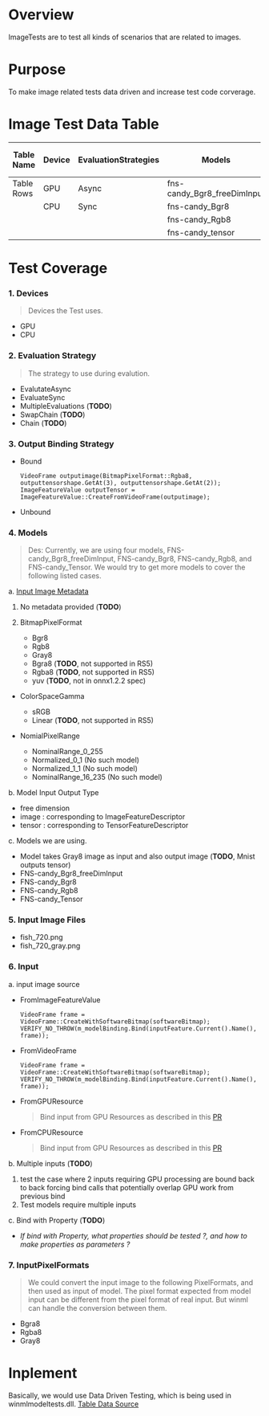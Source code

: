 
# Overview

ImageTests are to test all kinds of scenarios that are related to images.

# Purpose

To make image related tests data driven and increase test code corverage.

# Image Test Data Table

|Table Name    |   Device     |EvaluationStrategies|Models                     |Input Files      |Output Binding Strategies|Input Image Sources  |InputPixelFormats|
|--------------|--------------|--------------------|---------------------------|-----------------|-------------------------|---------------------|-----------------|
|Table Rows    |GPU           |Async               |fns-candy_Bgr8_freeDimInput|fish_720.png     |Bound                    |FromImageFeatureValue|Bgra8
|              |CPU           |Sync                |fns-candy_Bgr8             |fish_720_Gray.png|Unbound                  |FromVideoFrame       |Rgba8
|              |              |                    |fns-candy_Rgb8             |                 |                         |FromCPUResource      |Gray8
|              |              |                    |fns-candy_tensor           |                 |                         |FromGPUResource      |

# Test Coverage

### 1. Devices

> Devices the Test uses.
* GPU
* CPU

### 2. Evaluation Strategy
> The strategy to use during evalution.

* EvalutateAsync
* EvaluateSync
* MultipleEvaluations (**TODO**)
* SwapChain (**TODO**)
* Chain (**TODO**)

### 3. Output Binding Strategy

* Bound
	```
	VideoFrame outputimage(BitmapPixelFormat::Rgba8, outputtensorshape.GetAt(3), outputtensorshape.GetAt(2));
	ImageFeatureValue outputTensor = ImageFeatureValue::CreateFromVideoFrame(outputimage);
	```

* Unbound



### 4. Models
> Des: Currently, we are using four models, FNS-candy_Bgr8_freeDimInput, FNS-candy_Bgr8, FNS-candy_Rgb8, and FNS-candy_Tensor. We would try to get more models to cover the following listed cases.

a. [Input Image Metadata](https://github.com/onnx/onnx/blob/master/docs/MetadataProps.md)

1.  No metadata provided (**TODO**)
2. BitmapPixelFormat

	* Bgr8
	* Rgb8
	* Gray8
	* Bgra8 (**TODO**, not supported in RS5)
	* Rgba8 (**TODO**, not supported in RS5)
	* yuv (**TODO**, not in  onnx1.2.2 spec)

* ColorSpaceGamma
	* sRGB
	* Linear (**TODO**, not supported in RS5)

* NomialPixelRange
	*  NominalRange_0_255
	* Normalized_0_1 (No such model)
	* Normalized_1_1 (No such model)
	* NominalRange_16_235 (No such model)

b. Model Input Output Type
* free dimension
* image  :  corresponding to ImageFeatureDescriptor
* tensor  : corresponding to TensorFeatureDescriptor

c. Models we are using.

* Model takes Gray8 image as input and also output image (**TODO**, Mnist outputs tensor)
* FNS-candy_Bgr8_freeDimInput
* FNS-candy_Bgr8
* FNS-candy_Rgb8
* FNS-candy_Tensor


### 5. Input Image Files

* fish_720.png
* fish_720_gray.png

### 6. Input

a. input image source

* FromImageFeatureValue
	```
	VideoFrame frame = VideoFrame::CreateWithSoftwareBitmap(softwareBitmap);
    VERIFY_NO_THROW(m_modelBinding.Bind(inputFeature.Current().Name(), frame));
    ```

* FromVideoFrame
    ```
	VideoFrame frame = VideoFrame::CreateWithSoftwareBitmap(softwareBitmap);
    VERIFY_NO_THROW(m_modelBinding.Bind(inputFeature.Current().Name(), frame));
    ```

* FromGPUResource
    > Bind input from GPU Resources as described in this [PR](https://mscodehub.visualstudio.com/_git/WindowsAI/pullrequest/4542?_a=overview)

* FromCPUResource
    > Bind input from GPU Resources as described in this [PR](https://mscodehub.visualstudio.com/_git/WindowsAI/pullrequest/4507?_a=overview)

b. Multiple inputs (**TODO**)
1. test the case where 2 inputs requiring GPU processing are bound back to back forcing bind calls that potentially overlap GPU work from previous bind
2. Test models require multiple inputs

c. Bind with Property (**TODO**)
* _If bind with Property, what properties should be tested ?, and how to make properties as parameters ?_

### 7. InputPixelFormats
> We could convert the input image to the following PixelFormats, and then used as input of model. The pixel format expected from model input can be different from the pixel format of real input. But winml can handle the conversion between them.

* Bgra8
* Rgba8
* Gray8

# Inplement
Basically, we would use Data Driven Testing, which is being used in winmlmodeltests.dll.
[Table Data Source]( https://docs.microsoft.com/en-us/windows-hardware/drivers/taef/table-data-source)
